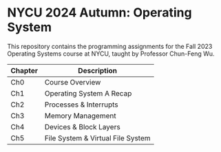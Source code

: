 # NYCU 2024 Autumn: Operating System
This repository contains the programming assignments for the Fall 2023 Operating Systems course at NYCU, taught by Professor Chun-Feng Wu.

| Chapter | Description                    |
|---------|--------------------------------|
| Ch0      | Course Overview                |
| Ch1     | Operating System A Recap       |
| Ch2     | Processes & Interrupts         |
| Ch3     | Memory Management              |
| Ch4     | Devices & Block Layers         |
| Ch5     | File System & Virtual File System |
